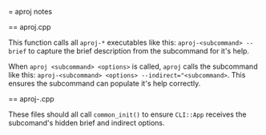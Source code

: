 = aproj notes

== aproj.cpp

This function calls all `aproj-*` executables like this: `aproj-<subcommand> --brief` to capture the brief description from the subcommand for it's help.

When `aproj <subcommand> <options>` is called, `aproj` calls the subcommand like this:
`aproj-<subcommand> <options> --indirect="<subcommand>`. This ensures the subcommand can populate it's help correctly.

== aproj-<subcomand>.cpp

These files should all call `common_init()` to ensure `CLI::App` receives the subcomand's hidden brief and indirect options.
